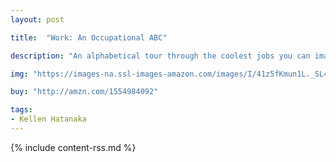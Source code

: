 ```yaml
---
layout: post

title:  "Work: An Occupational ABC"

description: "An alphabetical tour through the coolest jobs you can imagine—and some you might never have heard of! With a sophisticated, minimalist design and visual jokes to interpret on every page, <em>Work: An Occupational ABC</em> introduces children both to the alphabet and to a range of alternative careers. The ideal reader for this book is the child (or adult) who is interested in exploring all manners of professions through original and inspired illustrations—must be open to adventure! Knowledge of the alphabet is desirable but not required, since successful applicants will receive training from A to Z."

img: "https://images-na.ssl-images-amazon.com/images/I/41z5fKmun1L._SL480_.jpg"

buy: "http://amzn.com/1554984092"

tags:
- Kellen Hatanaka
---
```


{% include content-rss.md %}